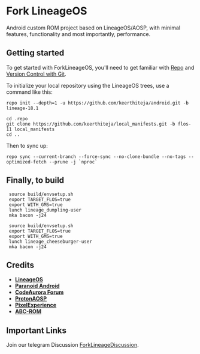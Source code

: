 Fork LineageOS
===========

Android custom ROM project based on LineageOS/AOSP, with minimal features, functionality and most importantly, performance.

Getting started
---------------

To get started with ForkLineageOS, you'll need to get
familiar with [Repo](https://source.android.com/source/using-repo.html) and [Version Control with Git](https://source.android.com/source/version-control.html).

To initialize your local repository using the LineageOS trees, use a command like this:
```
repo init --depth=1 -u https://github.com/keerthiteja/android.git -b lineage-18.1
```
```
cd .repo
git clone https://github.com/keerthiteja/local_manifests.git -b flos-11 local_manifests
cd ..
```
Then to sync up:
```
repo sync --current-branch --force-sync --no-clone-bundle --no-tags --optimized-fetch --prune -j `nproc`
```

## Finally, to build
```
 source build/envsetup.sh
 export TARGET_FLOS=true
 export WITH_GMS=true
 lunch lineage_dumpling-user
 mka bacon -j24
```

```
 source build/envsetup.sh
 export TARGET_FLOS=true
 export WITH_GMS=true
 lunch lineage_cheeseburger-user
 mka bacon -j24
```

## Credits

 * [**LineageOS**](https://github.com/LineageOS)
 * [**Paranoid Android**](https://github.com/AOSPA)
 * [**CodeAurora Forum**](https://source.codeaurora.org/quic/la/)
 * [**ProtonAOSP**](https://github.com/ProtonAOSP)
 * [**PixelExperience**](https://github.com/PixelExperience)
 * [**ABC-ROM**](https://github.com/ezio84)


Important Links
--------
Join our telegram Discussion [ForkLineageDiscussion](https://t.me/ForkLineageOS).
